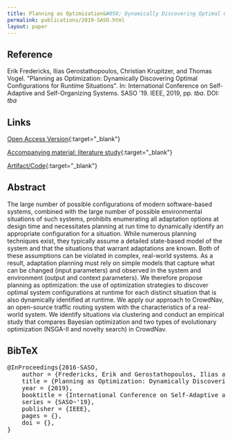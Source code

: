 ```yaml
---
title: Planning as Optimization&#058; Dynamically Discovering Optimal Configurations for Runtime Situations
permalink: publications/2019-SASO.html
layout: paper
---
```


## Reference
Erik Fredericks, Ilias Gerostathopoulos, Christian Krupitzer, and Thomas Vogel. "Planning as Optimization: Dynamically Discovering Optimal Configurations for Runtime Situations". In: International Conference on Self-Adaptive and Self-Organizing Systems. SASO '19. IEEE, 2019, pp. _tba_. DOI: _tba_

## Links
[Open Access Version](https://arxiv.org/abs/1905.01071){:target="_blank"}

[Accompanying material: literature study](https://doi.org/10.5281/zenodo.2584266){:target="_blank"}

[Artifact/Code](https://github.com/iliasger/RTX/tree/saso19){:target="_blank"}

## Abstract
The large number of possible configurations of modern software-based systems, combined with the large number of possible environmental situations of such systems, prohibits enumerating all adaptation options at design time and necessitates planning at run time to dynamically identify an appropriate configuration for a situation. While numerous planning techniques exist, they typically assume a detailed state-based model of the system and that the situations that warrant adaptations are known. Both of these assumptions can be violated in complex, real-world systems. As a result, adaptation planning must rely on simple models that capture what can be changed (input parameters) and observed in the system and environment (output and context parameters). We therefore propose planning as optimization: the use of optimization strategies to discover optimal system configurations at runtime for each distinct situation that is also dynamically identified at runtime. We apply our approach to CrowdNav, an open-source traffic routing system with the characteristics of a real-world system. We identify situations via clustering and conduct an empirical study that compares Bayesian optimization and two types of evolutionary optimization (NSGA-II and novelty search) in CrowdNav.

## BibTeX

<div class="bibtex">
<pre>@InProceedings{2016-SASO,
    author = {Fredericks, Erik and Gerostathopoulos, Ilias and Krupitzer, Christian and Vogel, Thomas},
    title = {Planning as Optimization: Dynamically Discovering Optimal Configurations for Runtime Situations},
    year = {2019},
    booktitle = {International Conference on Self-Adaptive and Self-Organizing Systems},
    series = {SASO~'19},
    publisher = {IEEE},
    pages = {},
    doi = {},
}</pre>
</div>
